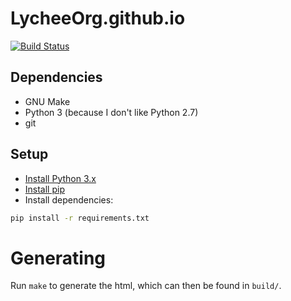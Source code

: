 # LycheeOrg.github.io

[![Build Status][build-status-shield]](https://github.com/LycheeOrg/LycheeOrg.github.io/actions)

## Dependencies

- GNU Make
- Python 3 (because I don't like Python 2.7)
- git

## Setup

- [Install Python 3.x](https://www.python.org/downloads/)
- [Install pip](https://pip.pypa.io/en/stable/installing/)
- Install dependencies:

```sh
pip install -r requirements.txt
```

# Generating

Run `make` to generate the html, which can then be found in `build/`.

[build-status-shield]: https://img.shields.io/github/workflow/status/LycheeOrg/LycheeOrg.github.io/Build
